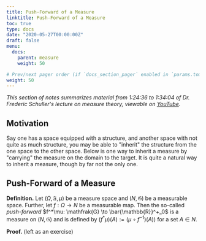```yaml
---
title: Push-Forward of a Measure
linktitle: Push-Forward of a Measure
toc: true
type: docs
date: "2020-05-27T00:00:00Z"
draft: false
menu:
  docs:
    parent: measure
    weight: 50

# Prev/next pager order (if `docs_section_pager` enabled in `params.toml`)
weight: 50
---
```

*This section of notes summarizes material from 1:24:36 to 1:34:04 of Dr. Frederic Schuller's lecture on measure theory, viewable on [YouTube](https://youtu.be/6ad9V8gvyBQ?t=5078).*

## Motivation
Say one has a space equipped with a structure, and another space with not quite as much structure, you may be able to "inherit" the structure from the one space to the other space.  Below is one way to inherit a measure by "carrying" the measure on the domain to the target. It is quite a natural way to inherit a measure, though by far not the only one.

## Push-Forward of a Measure
**Definition.** Let $(\Omega, \mathfrak{F}, \mu)$ be a measure space and $(N, \mathfrak{G})$ be a measurable space.  Further, let $f: \Omega \to N$ be a measurable map.  Then the so-called *push-forward* $f^*\mu: \mathfrak{G} \to \bar{\mathbb{R}}^+_0$ is a measure on $(N, \mathfrak{G})$ and is defined by $(f^*\mu)(A) := (\mu \circ f^{-1})(A))$ for a set $A \in N$.

**Proof.** (left as an exercise)



